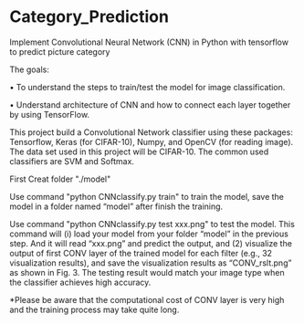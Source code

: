 # Category_Prediction
Implement Convolutional Neural Network (CNN) in Python with tensorflow to predict picture category

The goals:

•	To understand the steps to train/test the model for image classification.

•	Understand architecture of CNN and how to connect each layer together by using TensorFlow.

This project build a Convolutional Network classifier using these packages: Tensorflow, Keras (for CIFAR-10), Numpy, and OpenCV (for reading image). The data set used in this project will be CIFAR-10. The common used classifiers are SVM and Softmax.

First Creat folder "./model"

Use command "python CNNclassify.py train" to train the model, save the model in a folder named “model” after finish the training.

Use command "python CNNclassify.py test xxx.png" to test the model. This command will (i) load your model from your folder “model” in the previous step. And it will read “xxx.png” and predict the output, and (2) visualize the output of first CONV layer of the trained model for each filter (e.g., 32 visualization results), and save the visualization results as “CONV_rslt.png” as shown in Fig. 3.
The testing result would match your image type when the classifier achieves high accuracy.


*Please be aware that the computational cost of CONV layer is very high and the training process may take quite long. 
